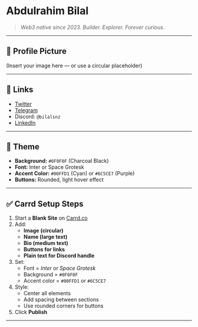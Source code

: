# Abdulrahim Bilal

> *Web3 native since 2023. Builder. Explorer. Forever curious.*

---

## 📸 Profile Picture
(Insert your image here — or use a circular placeholder)

---

## 🔗 Links

- [Twitter](https://x.com/_0x_prime)
- [Telegram](https://t.me/bilalsnz)
- Discord: `@bilalsnz`
- [LinkedIn](https://www.linkedin.com/in/abdul-hamid-94602530b)

---

## 🎨 Theme

- **Background:** `#0F0F0F` (Charcoal Black)
- **Font:** Inter or Space Grotesk
- **Accent Color:** `#00FFD1` (Cyan) or `#6C5CE7` (Purple)
- **Buttons:** Rounded, light hover effect

---

## ✅ Carrd Setup Steps

1. Start a **Blank Site** on [Carrd.co](https://carrd.co)
2. Add:
   - **Image (circular)**
   - **Name (large text)**
   - **Bio (medium text)**
   - **Buttons for links**
   - **Plain text for Discord handle**
3. Set:
   - Font = *Inter* or *Space Grotesk*
   - Background = `#0F0F0F`
   - Accent color = `#00FFD1` or `#6C5CE7`
4. Style:
   - Center all elements
   - Add spacing between sections
   - Use rounded corners for buttons
5. Click **Publish**

---
